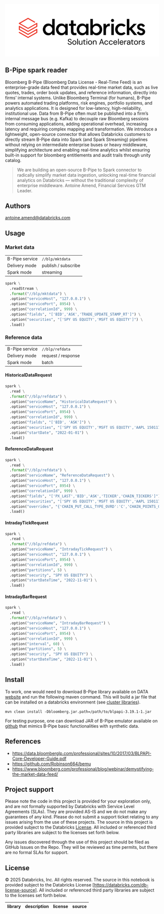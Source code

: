 <img src=https://raw.githubusercontent.com/databricks-industry-solutions/.github/main/profile/solacc_logo.png width="600px">

## B-Pipe spark reader

Bloomberg B-Pipe (Bloomberg Data License - Real-Time Feed) is an enterprise-grade data feed that provides real-time market data, such as live quotes, trades, order book updates, and reference information, directly into firms’ internal systems. Unlike Bloomberg Terminal (for humans), B-Pipe powers automated trading platforms, risk engines, portfolio systems, and analytics applications. It is designed for low-latency, high-reliability, institutional use.
Data from B-Pipe often must be published into a firm’s internal message bus (e.g. Kafka) to decouple raw Bloomberg sessions from consuming applications, adding operational overhead, increasing latency and requiring complex mapping and transformation.
We introduce a lightweight, open-source connector that allows Databricks customers to directly stream B-Pipe data into Spark (and Spark Streaming) pipelines without relying on intermediate enterprise buses or heavy middleware, simplifying architecture and enabling real-time analytics whilst ensuring built-in support for bloomberg entitlements and audit trails through unity catalog.

> We are building an open-source B-Pipe to Spark connector to radically simplify market data ingestion, unlocking real-time financial analytics on Databricks — without the traditional complexity of enterprise middleware. Antoine Amend, Financial Services GTM Leader.

## Authors
<antoine.amend@databricks.com>

## Usage

### Market data

|                |  |
|----------------| ----------- |
| B-Pipe service | `//blp/mktdata` |
| Delivery mode      | publish / subscribe |
| Spark mode      | streaming |

```python
spark \
  .readStream \
  .format("//blp/mktdata") \
  .option("serviceHost", "127.0.0.1") \
  .option("servicePort", 8954) \
  .option("correlationId", 999) \
  .option("fields", "['BID','ASK','TRADE_UPDATE_STAMP_RT']") \
  .option("securities", "['SPY US EQUITY','MSFT US EQUITY']") \
  .load()
```

### Reference data

|                |  |
|----------------| ----------- |
| B-Pipe service | `//blp/refdata` |
| Delivery mode      | request / response |
| Spark mode      | batch |

#### HistoricalDataRequest

```python
spark \
  .read \
  .format("//blp/refdata") \
  .option("serviceName", "HistoricalDataRequest") \
  .option("serviceHost", "127.0.0.1") \
  .option("servicePort", 8954) \
  .option("correlationId", 999) \
  .option("fields", "['BID', 'ASK']") \
  .option("securities", "['SPY US EQUITY','MSFT US EQUITY','AAPL 150117C00600000 EQUITY']") \
  .option("startDate", "2022-01-01") \
  .load()
```

#### ReferenceDataRequest

```python
spark \
  .read \
  .format("//blp/refdata") \
  .option("serviceName", "ReferenceDataRequest") \
  .option("serviceHost", "127.0.0.1") \
  .option("servicePort", 8954) \
  .option("correlationId", 999) \
  .option("fields", "['PX_LAST','BID','ASK','TICKER','CHAIN_TICKERS']") \
  .option("securities", "['SPY US EQUITY','MSFT US EQUITY','AAPL 150117C00600000 EQUITY']") \
  .option("overrides", "{'CHAIN_PUT_CALL_TYPE_OVRD':'C','CHAIN_POINTS_OVRD':'4','CHAIN_EXP_DT_OVRD':'20141220'}") \
  .load()
```

#### IntradayTickRequest

```python
spark \
  .read \
  .format("//blp/refdata") \
  .option("serviceName", "IntradayTickRequest") \
  .option("serviceHost", "127.0.0.1") \
  .option("servicePort", 8954) \
  .option("correlationId", 999) \
  .option("partitions", 5) \
  .option("security", "SPY US EQUITY") \
  .option("startDateTime", "2022-11-01") \
  .load()
```

#### IntradayBarRequest

```python
spark \
  .read \
  .format("//blp/refdata") \
  .option("serviceName", "IntradayBarRequest") \
  .option("serviceHost", "127.0.0.1") \
  .option("servicePort", 8954) \
  .option("correlationId", 999) \
  .option("interval", 60) \
  .option("partitions", 5) \
  .option("security", "SPY US EQUITY") \
  .option("startDateTime", "2022-11-01") \
  .load()
```

## Install

To work, one would need to download B-Pipe library available on DATA<GO> [website](https://data.bloomberg.com/) and run the following maven command.
This will build a jar file that can be installed on a databricks environment (see [cluster libraries](https://docs.databricks.com/aws/en/libraries/cluster-libraries)).

```shell
mvn clean install -Dbloomberg.jar.path=/path/to/blpapi-3.19.1-1.jar
```

For testing purpose, one can download JAR of B-Pipe emulator available on [github](https://github.com/Robinson664/bemu) that mimics B-Pipe basic functionalities with synthetic data.

## References

- https://data.bloomberglp.com/professional/sites/10/2017/03/BLPAPI-Core-Developer-Guide.pdf
- https://github.com/Robinson664/bemu
- https://www.bloomberg.com/professional/blog/webinar/demystifying-the-market-data-feed/


## Project support 

Please note the code in this project is provided for your exploration only, and are not formally supported by Databricks with Service Level Agreements (SLAs). They are provided AS-IS and we do not make any guarantees of any kind. Please do not submit a support ticket relating to any issues arising from the use of these projects. The source in this project is provided subject to the Databricks [License](./LICENSE.md). All included or referenced third party libraries are subject to the licenses set forth below.

Any issues discovered through the use of this project should be filed as GitHub Issues on the Repo. They will be reviewed as time permits, but there are no formal SLAs for support. 

## License

&copy; 2025 Databricks, Inc. All rights reserved. The source in this notebook is provided subject to the Databricks License [https://databricks.com/db-license-source].  All included or referenced third party libraries are subject to the licenses set forth below.

| library                                | description             | license    | source                                              |
|----------------------------------------|-------------------------|------------|-----------------------------------------------------|

